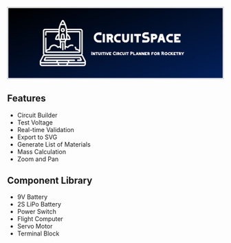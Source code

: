 ![CircuitSpace Banner](/assets/CircuitSpaceBanner.jpg "CircuitSpace Banner")

## Features
- Circuit Builder
- Test Voltage
- Real-time Validation
- Export to SVG
- Generate List of Materials
- Mass Calculation
- Zoom and Pan

## Component Library
- 9V Battery
- 2S LiPo Battery
- Power Switch
- Flight Computer
- Servo Motor
- Terminal Block
